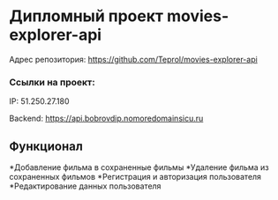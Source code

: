 # Дипломный проект movies-explorer-api


Адрес репозитория: https://github.com/Teprol/movies-explorer-api

### Ссылки на проект:

IP: 51.250.27.180

Backend: https://api.bobrovdip.nomoredomainsicu.ru

## Функционал

 *Добавление фильма в сохраненные фильмы
 *Удаление фильма из сохраненных фильмов
 *Регистрация и авторизация пользователя
 *Редактирование данных пользователя
